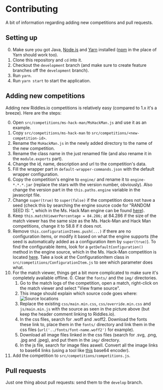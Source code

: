 # Contributing
A bit of information regarding adding new competitions and pull requests.

## Setting up
0. Make sure you got Java, [Node.js](https://nodejs.org/) and [Yarn](https://yarnpkg.com/) installed ([npm](https://www.npmjs.com/) in the place of Yarn should work too).
1. Clone this repository and `cd` into it.
2. Checkout the `development` branch (and make sure to create feature branches off the `development` branch).
3. Run `yarn`.
4. Run `yarn start` to start the application.

## Adding new competitions
Adding new Riddles.io competitions is relatively easy (compared to 1.x it's a breeze). Here are the steps:

0. Open `src/competitions/ms-hack-man/MsHackMan.js` and use it as an example.
1. Copy `src/competitions/ms-hack-man` to `src/competitions/<new-competition-id>`.
2. Rename the `MsHackMan.js` in the newly added directory to the name of the new competition.
3. Rename the class name in the just renamed file (and also rename it in the `module.exports` part).
4. Change the id, name, description and url to the competition's data.
5. Fill the wrapper part in `default-wrapper-commands.json` with the default wrapper configuration.
6. Copy the competition's engine to `engine/` and rename it to `engine-*.*.*.jar` (replace the stars with the version number, obviously). Also change the version part in the `this.paths.engine` variable in the javascript file.
7. Change `super(true)` to `super(false)` if the competition does not have a seed (check this by searching the engine source code for "RANDOM SEED IS: ", which in the Ms. Hack Man engine can be found [here](https://github.com/riddlesio/hack-man-2-engine/blob/development/src/java/io/riddles/hackman2/engine/HackMan2Engine.java#L236)).
8. Keep `this.matchViewerPercentage = 84.286;` at 84.286 if the size of the match viewer has the same size as the Ms. Hack-Man and Hack Man competitions, change it to 58.8 if it does not.
9. Remove `this.configurationItems.push(...)` if there are no configuration items, or modify it based on what the engine supports (the seed is automatically added as a configuration item by `super(true)`). To find the configurable items, look for a `getDefaultConfiguration()` method in the engine source, which in the Ms. Hack-Man competition is located [here](https://github.com/riddlesio/hack-man-2-engine/blob/development/src/java/io/riddles/hackman2/engine/HackMan2Engine.java#L63). Take a look at the ConfigurationItem class in `src/competitions/ConfigurationItem.js` to see which parameter does what.
10. For the match viewer, things get a bit more complicated to make sure it's completely available offline.
    0. Clear the `fonts/` and the `img/` directories.
    1. Go to the match logs of the competition, open a match, right-click on the match viewer and select "View frame source".
    2. This image should explain which source code goes where:
    ![Source locations](https://i.imgur.com/nMPG3jP.png)
    3. Replace the existing `css/main.min.css`, `css/override.min.css` and `js/main.min.js` with the source as seen in the picture above (but keep the header comment linking to Riddles.io).
    4. In the css files, search for .woff and .woff2. Download the fonts these link to, place them in the `fonts/` directory and link them in the css files (`url('../fonts/font-name.woff2')` for example).
    5. Download all image files linked in the css files (search for .svg, .png, .jpg and .jpeg), and put them in the `img/` directory.
    6. In the js file, search for image files aswell. Convert all the image links to base64 links (using a tool like [this](https://www.base64-image.de/) base64 encoder).
11. Add the competition to `src/competitions/competitions.js`.

## Pull requests
Just one thing about pull requests: send them to the `develop` branch.
